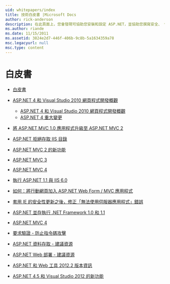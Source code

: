 ```yaml
---
uid: whitepapers/index
title: 技術白皮書 |Microsoft Docs
author: rick-anderson
description: 在此頁面上，您會發現可協助您安裝和設定 ASP.NET，並協助您撰寫安全、 快速且彈性的 ASP.NET 應用程式的技術白皮書。
ms.author: riande
ms.date: 11/15/2011
ms.assetid: 3824e2d7-446f-406b-9c8b-5a1634359a78
msc.legacyurl: null
msc.type: content
---
```

<a name="whitepapers"></a>白皮書
====================
- [白皮書](overview.md)
- [ASP.NET 4 和 Visual Studio 2010 網頁程式開發概觀](aspnet4/index.md)

    - [ASP.NET 4 和 Visual Studio 2010 網頁程式開發概觀](aspnet4/overview.md)
    - [ASP.NET 4 重大變更](aspnet4/breaking-changes.md)
- [將 ASP.NET MVC 1.0 應用程式升級至 ASP.NET MVC 2](aspnet-mvc2-upgrade-notes.md)
- [ASP.NET 拒絕存取 IIS 目錄](denied-access-to-iis-directories.md)
- [ASP.NET MVC 2 的新功能](what-is-new-in-aspnet-mvc.md)
- [ASP.NET MVC 3](mvc3-release-notes.md)
- [ASP.NET MVC 4](mvc4-beta-release-notes.md)
- [執行 ASP.NET 1.1 與 IIS 6.0](aspnet-and-iis6.md)
- [如何：將行動網頁加入 ASP.NET Web Form / MVC 應用程式](add-mobile-pages-to-your-aspnet-web-forms-mvc-application.md)
- [套用 IE 的安全性更新之後，修正「無法使用伺服器應用程式」錯誤](ms03-32-issue.md)
- [ASP.NET 並存執行 .NET Framework 1.0 和 1.1](side-by-side-with-10.md)
- [ASP.NET MVC 4](mvc4-release-notes.md)
- [要求驗證 - 防止指令碼攻擊](request-validation.md)
- [ASP.NET 資料存取 - 建議資源](aspnet-data-access-content-map.md)
- [ASP.NET Web 部署 - 建議資源](aspnet-web-deployment-content-map.md)
- [ASP.NET 和 Web 工具 2012.2 版本資訊](aspnet-and-web-tools-20122-release-notes.md)
- [ASP.NET 4.5 和 Visual Studio 2012 的新功能](whats-new-in-aspnet-45-and-visual-studio-2012.md)
